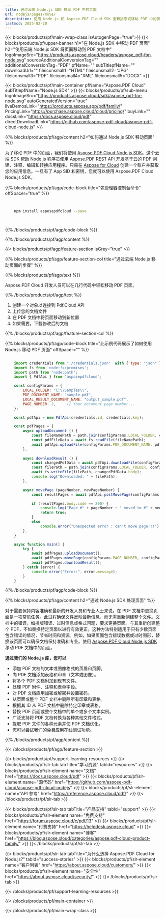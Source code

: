 ```yaml
---
title: 通过云端 Node.js SDK 移动 PDF 中的页面
url: nodejs/pages/move/
description: 使用 Node.js 和 Aspose.PDF Cloud SDK 重新排序或移动 PDF 中的页面。
lastmod: 2025-02-20
---
```


{{< blocks/products/pf/main-wrap-class isAutogenPage="true">}}
{{< blocks/products/pf/upper-banner h1="在 Node.js SDK 中移动 PDF 页面" h2="使用云端 Node.js SDK 将页面移动到 PDF 文档中" logoImageSrc="https://products.aspose.cloud/headers/aspose_pdf-for-node.svg" sourceAdditionalConversionTag="" additionalConversionTag="PDF" pfName="" subTitlepfName="" downloadUrl="" fileiconsmall1="HTML" fileiconsmall2="JPG" fileiconsmall3="PDF" fileiconsmall4="XML" fileiconsmall5="DOCX" >}}

{{< blocks/products/pf/main-container pfName="Aspose.PDF Cloud" subTitlepfName="Node.js SDK" >}}
{{< blocks/products/pf/sub-menu logoImageSrc="https://products.aspose.cloud/sdk/aspose_pdf-for-node.svg"
autoGeneratedVersion="true"
liveDemosLink="https://products.aspose.app/pdf/family/" PricingLink="https://purchase.aspose.cloud/cloud/pricing/" buyLink="" docsLink="https://docs.aspose.cloud/pdf"  directDownloadLink="https://github.com/aspose-pdf-cloud/aspose-pdf-cloud-node.js" >}}

{{% blocks/products/pf/agp/content h2="如何通过 Node.js SDK 移动页面" %}}

为了移动 PDF 中的页面，我们将使用
[Aspose.PDF Cloud Node.js SDK](https://products.aspose.cloud/pdf/nodejs/)。这个云端 SDK 帮助 Node.js 程序员使用 Aspose.PDF REST API 开发基于云的 PDF 创建、注释、编辑和转换应用程序。只需在 [Aspose for Cloud](https://dashboard.aspose.cloud/#/apps) 创建一个账户并获取您的应用信息。一旦有了 App SID 和密钥，您就可以使用 Aspose.PDF Cloud Node.js SDK。

{{% blocks/products/pf/agp/code-block title="包管理器控制台命令" offSpacer="true" %}}

```bash

     
    npm install asposepdfcloud --save
     
     

```

{{% /blocks/products/pf/agp/code-block %}}

{{% /blocks/products/pf/agp/content %}}

{{< blocks/products/pf/agp/feature-section isGrey="true" >}}

{{% blocks/products/pf/agp/feature-section-col title="通过云端 Node.js 移动页面的步骤" %}}

{{% blocks/products/pf/agp/text %}}

Aspose.PDF Cloud 开发人员可以在几行代码中轻松移动 PDF 页面。

{{% /blocks/products/pf/agp/text %}}

1. 创建一个对象以连接到 Pdf.Cloud API
1. 上传您的文档文件
1. 在 PDF 文档中将页面移动到新位置
1. 如果需要，下载修改后的文档

{{% /blocks/products/pf/agp/feature-section-col %}}


{{% blocks/products/pf/agp/code-block title="此示例代码展示了如何使用 Node.js 移动 PDF 页面" offSpacer="" %}}

```js

    import credentials from "./credentials.json"  with { type: "json" };
    import fs from 'node:fs/promises';
    import path from 'node:path';
    import { PdfApi } from "asposepdfcloud";

    const configParams = {
        LOCAL_FOLDER: "C:\\Samples\\",
        PDF_DOCUMENT_NAME: "sample.pdf",
        LOCAL_RESULT_DOCUMENT_NAME: "output_sample.pdf",
        PAGE_NUMBER: 2,     // Your document page number...
    };

    const pdfApi = new PdfApi(credentials.id, credentials.key);

    const pdfPages = {
        async uploadDocument () {
            const fileNamePath = path.join(configParams.LOCAL_FOLDER, configParams.PDF_DOCUMENT_NAME);
            const pdfFileData = await fs.readFile(fileNamePath);
            await pdfApi.uploadFile(configParams.PDF_DOCUMENT_NAME, pdfFileData);
        },
                
        async downloadResult () {
            const changedPdfData = await pdfApi.downloadFile(configParams.PDF_DOCUMENT_NAME);
            const filePath = path.join(configParams.LOCAL_FOLDER, configParams.LOCAL_RESULT_DOCUMENT_NAME);
            await fs.writeFile(filePath, changedPdfData.body);
            console.log("Downloaded: " + filePath);
        },

        async movePage (pageNumber, newPageNumber) {
            const resultPages = await pdfApi.postMovePage(configParams.PDF_DOCUMENT_NAME, pageNumber, newPageNumber);

            if (resultPages.body.code == 200) {
                console.log("Page #" + pageNumber + " moved to #" + newPageNumber + " !");
                return true;
            }
            else
                console.error("Unexpected error : can't move page!!!");
        },
    }

    async function main() {
        try {
            await pdfPages.uploadDocument();
            await pdfPages.movePage(configParams.PAGE_NUMBER, configParams.PAGE_NUMBER + 1);
            await pdfPages.downloadResult();
        } catch (error) {
            console.error("Error:", error.message);
        }
    }
```

{{% /blocks/products/pf/agp/code-block %}}

{{% blocks/products/pf/agp/content h2="通过 Node.js SDK 处理页面" %}}

​对于需要保持内容准确和最新的开发人员和专业人士来说，在 PDF 文档中更换页面是一项常见任务。此过程确保文件反映最新信息，而无需重新创建整个文件。文档中的错误，如排版错误、过时信息或格式问题，要求更换页面。与其重新创建整个 PDF，不如替换特定页面以进行有效更正。这种方法特别适用于只有少数页面包含错误的情况，节省时间和资源。例如，如果页面包含错误数据或过时图形，替换该页面可以确保文档保持准确和专业。​
使用 [Aspose.PDF Cloud Node.js SDK](https://products.aspose.cloud/pdf/nodejs/) 移动 PDF 文档中的页面。

**通过我们的 Node.js 库，您可以**

+ 添加 PDF 文档的文本或图像格式的页眉和页脚。
+ 向 PDF 文档添加表格和印章（文本或图像）。
+ 将多个 PDF 文档附加到现有文件。
+ 处理 PDF 附件、注释和表单字段。
+ 对 PDF 文档应用加密或解密并设置密码。
+ 从页面或整个 PDF 文档中删除所有印章和表格。
+ 根据其 ID 从 PDF 文档中删除特定印章或表格。
+ 替换 PDF 页面或整个文档中的单个或多个文本实例。
+ 广泛支持将 PDF 文档转换为各种其他文件格式。
+ 提取 PDF 文件的各种元素并使 PDF 文档优化。
+ 您可以尝试我们的[免费应用](https://products.aspose.app/pdf/family/)在线测试功能。

{{% /blocks/products/pf/agp/content %}}

{{< /blocks/products/pf/agp/feature-section >}}

{{< blocks/products/pf/support-learning-resources >}}
{{< blocks/products/pf/slr-tab tabTitle="学习资源" tabId="resources" >}}
{{< blocks/products/pf/slr-element name="文档" href="https://docs.aspose.cloud/pdf" >}}
{{< blocks/products/pf/slr-element name="源代码" href="https://github.com/aspose-pdf-cloud/aspose-pdf-cloud-nodejs" >}}
{{< blocks/products/pf/slr-element name="API 参考" href="https://reference.aspose.cloud/pdf/" >}}
{{< /blocks/products/pf/slr-tab >}}

{{< blocks/products/pf/slr-tab tabTitle="产品支持" tabId="support" >}}
{{< blocks/products/pf/slr-element name="免费支持" href="https://forum.aspose.cloud/c/pdf/13" >}}
{{< blocks/products/pf/slr-element name="付费支持" href="https://helpdesk.aspose.cloud" >}}
{{< blocks/products/pf/slr-element name="博客" href="https://blog.aspose.cloud/categories/aspose.pdf-cloud-product-family/" >}}
{{< /blocks/products/pf/slr-tab >}}

{{< blocks/products/pf/slr-tab tabTitle="为什么选择 Aspose.PDF Cloud for Node.js?" tabId="success-stories" >}}
{{< blocks/products/pf/slr-element name="客户列表" href="https://about.aspose.cloud/customers/" >}}
{{< blocks/products/pf/slr-element name="安全性" href="https://about.aspose.cloud/security/" >}}
{{< /blocks/products/pf/slr-tab >}}

{{< /blocks/products/pf/support-learning-resources >}}

<!-- aboutfile Ends -->

{{< /blocks/products/pf/main-container >}}

{{< /blocks/products/pf/main-wrap-class >}}



